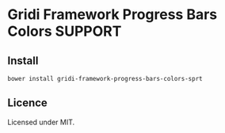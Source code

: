 # Gridi Framework Progress Bars Colors SUPPORT

## Install
`bower install gridi-framework-progress-bars-colors-sprt`

## Licence

Licensed under MIT.
